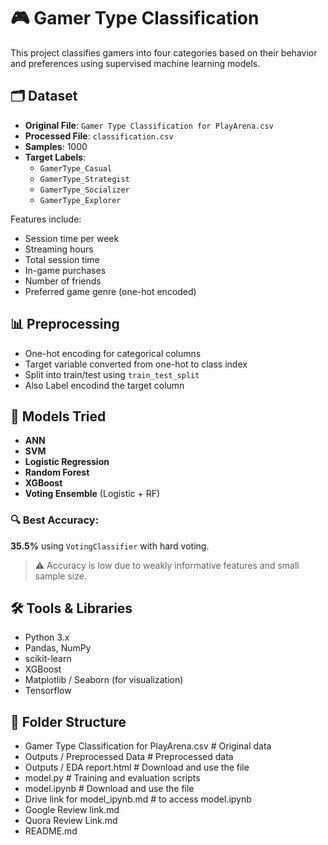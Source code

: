 # 🎮 Gamer Type Classification

This project classifies gamers into four categories based on their behavior and preferences using supervised machine learning models.

## 🗂 Dataset

- **Original File**: `Gamer Type Classification for PlayArena.csv`
- **Processed File**: `classification.csv`
- **Samples**: 1000
- **Target Labels**: 
  - `GamerType_Casual`
  - `GamerType_Strategist`
  - `GamerType_Socializer`
  - `GamerType_Explorer`

Features include:
- Session time per week
- Streaming hours
- Total session time
- In-game purchases
- Number of friends
- Preferred game genre (one-hot encoded)

## 📊 Preprocessing

- One-hot encoding for categorical columns
- Target variable converted from one-hot to class index
- Split into train/test using `train_test_split`
- Also Label encodind the target column

## 🧠 Models Tried

- **ANN**
- **SVM**
- **Logistic Regression**
- **Random Forest**
- **XGBoost**
- **Voting Ensemble** (Logistic + RF)

### 🔍 Best Accuracy:
**35.5%** using `VotingClassifier` with hard voting.

> ⚠️ Accuracy is low due to weakly informative features and small sample size.

## 🛠 Tools & Libraries

- Python 3.x
- Pandas, NumPy
- scikit-learn
- XGBoost
- Matplotlib / Seaborn (for visualization)
- Tensorflow

## 📁 Folder Structure
- Gamer Type Classification for PlayArena.csv # Original data
- Outputs / Preprocessed Data # Preprocessed data
- Outputs / EDA report.html # Download and use the file 
- model.py  # Training and evaluation scripts
-  model.ipynb # Download and use the file
-  Drive link for model_ipynb.md # to access model.ipynb
- Google Review link.md
- Quora Review Link.md
-  README.md
